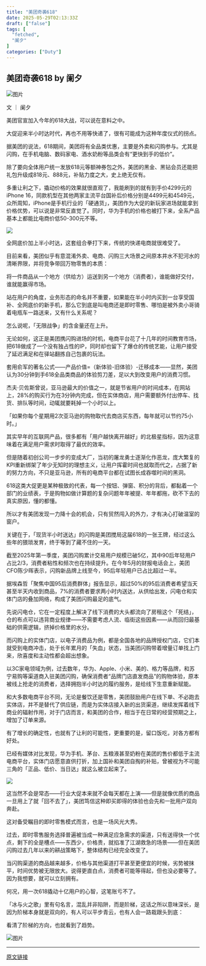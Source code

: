 ```yaml
---
title: "美团奇袭618"
date: 2025-05-29T02:13:33Z
draft: ["false"]
tags: [
  "fetched",
  "阑夕"
]
categories: ["Duty"]
---
```

美团奇袭618 by 阑夕
------
<div><p><span leaf=""><img alt="图片" data-ratio="0.41739130434782606" data-s="300,640" data-type="gif" data-w="460" data-backw="460" data-backh="192" data-src="https://mmbiz.qpic.cn/mmbiz_gif/7smcUtbXojvFT9Hga8ONibpN5W1IV6ibpDZqCTZQpnmw8S0XlDRXYngyF5tQILNXW9CsPw9UQibdEyKRdcqE7KcVw/640?wx_fmt=gif&amp;tp=webp&amp;wxfrom=5&amp;wx_lazy=1" src="https://mmbiz.qpic.cn/mmbiz_gif/7smcUtbXojvFT9Hga8ONibpN5W1IV6ibpDZqCTZQpnmw8S0XlDRXYngyF5tQILNXW9CsPw9UQibdEyKRdcqE7KcVw/640?wx_fmt=gif&amp;tp=webp&amp;wxfrom=5&amp;wx_lazy=1"></span></p><p><span leaf=""><span textstyle="">文 ｜ 阑夕</span></span></p><p><span leaf=""><span textstyle="">美团官宣加入今年的618大战，可以说在意料之中。</span></span></p><p><span leaf=""><span textstyle="">大促迎来半小时达时代，再也不用等快递了，很有可能成为这种年度仪式的拐点。</span></span></p><p><span leaf=""><span textstyle="">据美团的说法，618期间，美团将有全品类优惠，主要是外卖和闪购参与。尤其是闪购，在手机电脑、数码家电、酒水奶粉等品类会有“更快到手的低价”。</span></span></p><p><span leaf=""><span textstyle="">除了要向全体用户统一发放618元等额神券包之外，美团的黑金、黑钻会员还能把礼包升级成818元、888元，补贴力度之大，史上绝无仅有。</span></span></p><p><span leaf=""><span textstyle="">多重让利之下，撬动价格的效果就很直观了，我能刷到的就有到手价4299元的iPhone 16，同款机型在其他两家主流平台国补后价格分别是4499元和4549元，众所周知，iPhone是手机行业的「硬通货」，美团作为大促的新玩家进场就能拿到价格优势，可以说是非常反直觉了。同时，华为手机的价格也被打下来，全系产品基本上都能比电商价低50-300元不等。</span></span></p><section nodeleaf=""><img data-ratio="0.6574074074074074" data-s="300,640" data-type="jpeg" data-w="1080" type="block" data-imgfileid="504768182" data-src="https://mmbiz.qpic.cn/mmbiz_jpg/7smcUtbXojtZzAxxial6s6vW7uCHic8Fr2XYWLQJDjmYYbbb1oqN481iaGdEUyWmOG75n4dwqu8fdOibSiaZXiaPiaOSQ/640?wx_fmt=jpeg&amp;from=appmsg" src="https://mmbiz.qpic.cn/mmbiz_jpg/7smcUtbXojtZzAxxial6s6vW7uCHic8Fr2XYWLQJDjmYYbbb1oqN481iaGdEUyWmOG75n4dwqu8fdOibSiaZXiaPiaOSQ/640?wx_fmt=jpeg&amp;from=appmsg"></section><p><span leaf=""><span textstyle="">全网底价加上半小时达，这套组合拳打下来，传统的快递电商就很难受了。</span></span></p><p><span leaf=""><span textstyle="">目前来看，美团似乎有意混淆外卖、电商、闪购三大场景之间原本井水不犯河水的清晰界限，并将竞争带回万物零售的本质：</span></span></p><p><span leaf=""><span textstyle="">将一件商品从一个地方（供给方）运送到另一个地方（消费者），谁能做好交付，谁就能赢得市场。</span></span></p><p><span leaf=""><span textstyle="">站在用户的角度，业务形态的命名并不重要，如果能在半小时内买到一台享受国补、全网底价的新手机，那么它到底是叫电商还是即时零售、哪怕是被外卖小哥骑着电瓶车一路送来，又有什么关系呢？</span></span></p><p><span leaf=""><span textstyle="">怎么说呢，「无限战争」的含金量还在上升。</span></span></p><p><span leaf=""><span textstyle="">无论如何，这正是美团携闪购进场的时机，电商平台花了十几年的时间教育市场，把618做成了一个没有独占性的IP，同时却也留下了爆仓的传统艺能，让用户接受了延迟满足和在驿站翻拣自己包裹的玩法。</span></span></p><p><span leaf=""><span textstyle="">套用俞军的著名公式——产品价值=（新体验-旧体验）-迁移成本——显然，美团认为30分钟到手618全品类商品的体验剪刀差，足以大到改变用户的消费习惯。</span></span></p><p><span leaf=""><span textstyle="">杰夫·贝佐斯曾说，亚马逊最大的价值之一，就是节省用户的时间成本，在网站上，28%的购买行为在3分钟内完成，但在实体商店，用户需要额外付出停车、找货、排队等时间，动辄就要耗掉一个小时以上。</span></span></p><p><span leaf=""><span textstyle="">「如果你每个星期用2次亚马逊的购物取代去商店买东西，每年就可以节约75小时。」</span></span></p><p><span leaf=""><span textstyle="">其实早年的互联网产品，很多都有「用户越快离开越好」的北极星指标，因为这意味着在满足用户需求时取得了最优的效率。</span></span></p><p><span leaf=""><span textstyle="">但是随着初创公司一步步的变成大厂，当初的屠龙勇士逐渐化作恶龙，庞大繁复的KPI重新绑架了年少无知时的理想主义，让用户挥霍时间也就取而代之，占据了新的努力方向，不只是亚马逊，所有的电商平台都在试图长成吞噬时间的黑洞。</span></span></p><p><span leaf=""><span textstyle="">618这类大促更是某种极致的代表，每一个按钮、弹窗、积分的背后，都黏着一个部门的业绩表，于是购物如做计算题的复杂问题年年被提、年年都拖，砍不下去的真实原因，懂的都懂。</span></span></p><p><span leaf=""><span textstyle="">所以才有美团发现一力降十会的机会，只有贸然闯入的外力，才有决心打破温室的窗户。</span></span></p><p><span leaf=""><span textstyle="">关键在于，「现货半小时送达」的闪购是美团搅局这届618的一张王牌，经过这么些年的猥琐发育，终于等到了藏不住的一天。</span></span></p><p><span leaf=""><span textstyle="">截至2025年第一季度，美团闪购累计交易用户规模已破5亿，其中90后年轻用户占比2/3，消费者粘性和频次也在持续提升。在今年5月的财报电话会上，美团CFO陈少晖表示，闪购新品牌上线至今，95后年轻用户已占比超过一半。</span></span></p><p><span leaf=""><span textstyle="">据埃森哲「聚焦中国95后消费群体」报告显示，超过50%的95后消费者希望当天甚至半天内收到商品，7%的消费者要求两小时内送达，从供给出发，闪电仓和实体门店的叠加网络，构成了美团闪购最足的底气。</span></span></p><p><span leaf=""><span textstyle="">先说闪电仓，它在一定程度上解决了线下消费的大头都流向了房租这个「死结」，仓的布点可以违背商业规律——不需要考虑人流、临街这些因素——从而回归最基础的供需逻辑，挤掉价格里的水分。</span></span></p><p><span leaf=""><span textstyle="">而闪购上的实体门店，以电子消费品为例，都是全国各地的品牌授权门店，它们本就受到电商冲击，处于长年累月的「失血」状态，当美团闪购带着增量订单找上门来，欣喜度和主动性都会超出想象。</span></span></p><p><span leaf=""><span textstyle="">以3C家电领域为例，过去数年，华为、Apple、小米、美的、格力等品牌，和苏宁易购等渠道商入驻美团闪购，确保消费者“品牌门店直发商品”的购物体验，原本被线上抢走的消费者，选择拥抱半小时达的履约服务，是给线下生意重新赋能。</span></span></p><p><span leaf=""><span textstyle="">和大多数电商平台不同，无论是餐饮还是零售，美团鼓励用户在线下单、不必跑去实体店，并不是替代了供应链，而是为实体店接入新的出货渠道，继续发挥着线下商业的辐射作用，对于门店而言，和美团的合作，相当于在日常的经营预期之上，增加了订单来源。</span></span></p><p><span leaf=""><span textstyle="">有了增长的确定性，也就有了让利的可能性，更重要的是，留口饭吃，对各方都有好处。</span></span></p><p><span leaf=""><span textstyle="">已经有媒体对比发现，华为手机、茅台、五粮液甚至奶粉在美团的售价都低于主流电商平台，实体门店愿意直供打折，加上国补和美团自掏的补贴，曾被视为不可能三角的「正品、低价、当日达」就这么被立起来了。</span></span></p><section nodeleaf=""><img data-ratio="0.9980506822612085" data-s="300,640" data-type="jpeg" data-w="1026" data-croporisrc="https://mmbiz.qpic.cn/mmbiz_jpg/7smcUtbXojtZzAxxial6s6vW7uCHic8Fr2cYqSiaYKWlNIGSP0e2tacO45T9kib76G9kvNXZO1Ppw1D1icpprrr6Q7g/0?wx_fmt=jpeg&amp;from=appmsg" data-cropselx2="546" data-cropsely2="265" data-imgfileid="504768183" data-src="https://mmbiz.qpic.cn/mmbiz_jpg/7smcUtbXojtZzAxxial6s6vW7uCHic8Fr2cYqSiaYKWlNIGSP0e2tacO45T9kib76G9kvNXZO1Ppw1D1icpprrr6Q7g/640?wx_fmt=jpeg&amp;from=appmsg" src="https://mmbiz.qpic.cn/mmbiz_jpg/7smcUtbXojtZzAxxial6s6vW7uCHic8Fr2cYqSiaYKWlNIGSP0e2tacO45T9kib76G9kvNXZO1Ppw1D1icpprrr6Q7g/640?wx_fmt=jpeg&amp;from=appmsg"></section><p><span leaf=""><span textstyle="">这当然不会是常态——行业大促本来就不会每天都在上演——但是就像优质的商品一旦用上了就「回不去了」，美团笃信这种即买即得的体验也会先和一批用户双向奔赴。</span></span></p><p><span leaf=""><span textstyle="">这对备受瞩目的即时零售模式而言，也是一场风光大秀。</span></span></p><p><span leaf=""><span textstyle="">过去，即时零售服务选择普遍被当成一种满足应急需求的渠道，只有送得快一个优点，剩下的全是槽点——东西少，价格贵，就掐准了江湖救急的场景——但在美团闪购过去几年以来的耕战策略下，整体结构已经完全改变了。</span></span></p><p><span leaf=""><span textstyle="">当闪购渠道的商品越来越多，价格与其他渠道打平甚至更便宜的时候，劣势被抹平，时间优势被无限放大。说得更直白点，消费者可能等得起，但也没必要等了。因为我想要，就可以立刻拥有。</span></span></p><p><span leaf=""><span textstyle="">何况，用一次618撬动十亿用户的心智，这笔账亏不了。</span></span></p><p><span leaf=""><span textstyle="">「冰与火之歌」里有句名言，混乱并非陷阱，而是阶梯，这话之所以意味深长，是因为阶梯本身就是双向的，有人可以平步青云，也有人会一路栽跟头到底：</span></span></p><p><span leaf=""><span textstyle="">看清了阶梯的方向，也就看到了趋势。</span></span></p><p><span leaf=""><img alt="图片" data-ratio="0.3125" data-s="300,640" data-type="gif" data-w="640" data-src="https://mmbiz.qpic.cn/mmbiz_gif/7smcUtbXojvFT9Hga8ONibpN5W1IV6ibpDsWpYKSJu5RQIeVAO5CAlyZK9S8jDgmVsQnnRtkapnrc1ruwKia1SqwA/640?wx_fmt=gif&amp;tp=webp&amp;wxfrom=5&amp;wx_lazy=1" src="https://mmbiz.qpic.cn/mmbiz_gif/7smcUtbXojvFT9Hga8ONibpN5W1IV6ibpDsWpYKSJu5RQIeVAO5CAlyZK9S8jDgmVsQnnRtkapnrc1ruwKia1SqwA/640?wx_fmt=gif&amp;tp=webp&amp;wxfrom=5&amp;wx_lazy=1"></span></p><p><mp-style-type data-value="3"></mp-style-type></p></div>  
<hr>
<a href="https://mp.weixin.qq.com/s/so9aaCbRAJsKloNX0wpQlA",target="_blank" rel="noopener noreferrer">原文链接</a>
